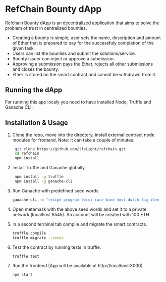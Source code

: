 # RefChain Bounty dApp

Refchain Bounty dApp is an decentralized application that aims to solve the problem of trust in centralized bounties.

* Creating a bounty is simple, user sets the name, description and amount of Ether that is prepared to pay for the successfuly completion of the given task. 
* Users can list the bounties and submit the solutions/service.
* Bounty issuer can reject or approve a submission. 
* Approving a submission pays the Ether, rejects all other submissions and closes the bounty.
* Ether is stored on the smart contract and cannot be withdrawn from it.

## Running the dApp

For running this app localy you need to have installed Node, Truffle and Ganache CLI.


## Installation & Usage

1. Clone the repo, move into the directory, install external contract node modules for frontend.
Note: It can take a couple of minutes.

	```sh
	 git clone https://github.com/ifeLight/refchain.git
	 cd refchain
	 npm install
    ```

2. Install Truffle and Ganache globally.

	```sh
	 npm install -g truffle
	 npm install -g ganache-cli
    ```

3. Run Ganache with predefined seed words.

	```sh
	ganache-cli -m "recipe program twist race bind host dutch fog item rigid decline media"
    ```
4. Open metamask with the above seed words and set it to a private network (localhost 8545).
	An account will be created with 100 ETH.

5. In a second terminal tab compile and migrate the smart contracts.

	```sh
	truffle compile
	truffle migrate --reset
    ```

6. Test the contract by running tests in truffle.

	```sh
	truffle test
    ```

7. Run the frontend (App will be available at http://localhost:3000).

	```sh
	npm start
    ```


